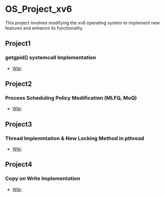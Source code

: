 # OS_Project_xv6
This project involves modifying the xv6 operating system to implement new features and enhance its functionality.
<br>


## Project1
### getgpid() systemcall Implementation

- [Wiki](https://soft-quince-6af.notion.site/Project01-Wiki-d7486ce6e53a4ef49deda47e2a2e662f?pvs=4)

  
## Project2
### Process Scheduling Policy Modification (MLFQ, MoQ)

- [Wiki](https://soft-quince-6af.notion.site/Project02-Wiki-d395f937aca74911a87ca36b4563e9b3?pvs=4)

  
## Project3
### Thread Implemntation & New Locking Method in pthread

- [Wiki](https://soft-quince-6af.notion.site/Project03-Wiki-e32afd89bffd44288fcc7c2d9c22b1fa?pvs=4)
  

## Project4
### Copy on Write Implementation

- [Wiki](https://soft-quince-6af.notion.site/Project04-Wiki-01a1eb14b7f246168e4b2b2fdd470c73?pvs=4)
